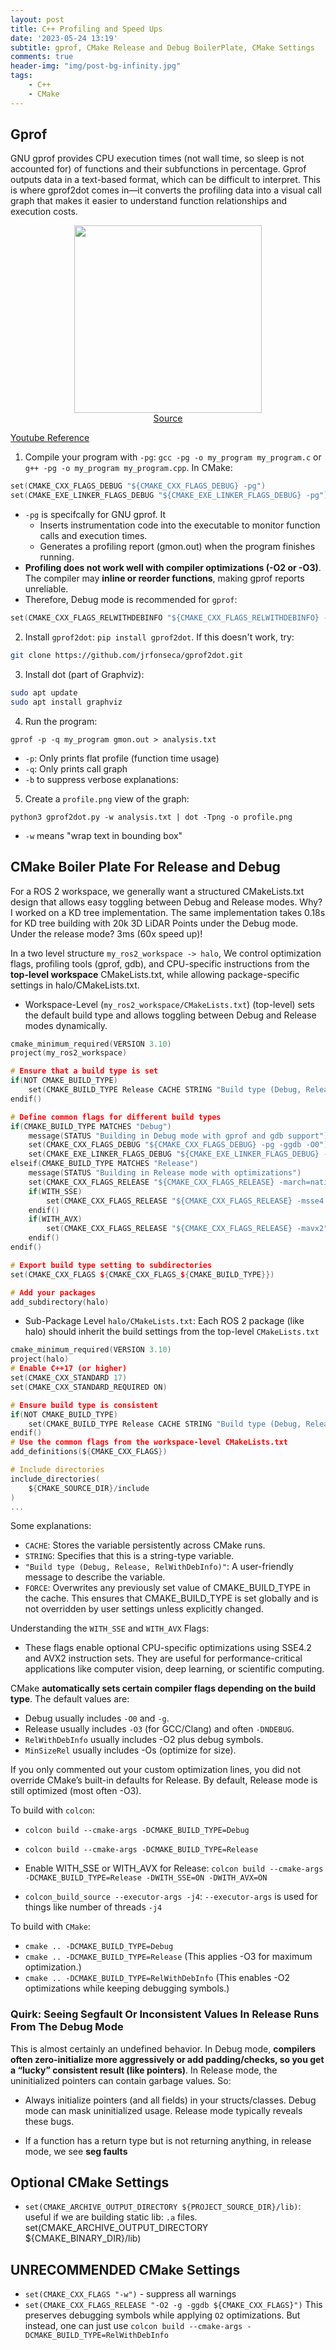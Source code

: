 ```yaml
---
layout: post
title: C++ Profiling and Speed Ups
date: '2023-05-24 13:19'
subtitle: gprof, CMake Release and Debug BoilerPlate, CMake Settings
comments: true
header-img: "img/post-bg-infinity.jpg"
tags:
    - C++
    - CMake
---
```


## Gprof

GNU gprof provides CPU execution times (not wall time, so sleep is not accounted for) of functions and their subfunctions in percentage. Gprof outputs data in a text-based format, which can be difficult to interpret. This is where gprof2dot comes in—it converts the profiling data into a visual call graph that makes it easier to understand function relationships and execution costs.

<div style="text-align: center;">
    <p align="center">
       <figure>
            <img src="https://github.com/user-attachments/assets/9818a9fb-a77c-48c7-a110-4655d8b7f6be" height="300" alt=""/>
            <figcaption><a href="https://codeyarns.com/tech/2013-06-24-how-to-visualize-profiler-output-as-graph-using-gprof2dot.html#gsc.tab=0">Source</a></figcaption>
       </figure>
    </p>
</div>

[Youtube Reference](https://www.youtube.com/watch?v=zbTtVW64R_I)

1. Compile your program with `-pg`: `gcc -pg -o my_program my_program.c` or `g++ -pg -o my_program my_program.cpp`. In CMake:

```c
set(CMAKE_CXX_FLAGS_DEBUG "${CMAKE_CXX_FLAGS_DEBUG} -pg")
set(CMAKE_EXE_LINKER_FLAGS_DEBUG "${CMAKE_EXE_LINKER_FLAGS_DEBUG} -pg")
```

- `-pg` is specifcally for GNU gprof. It
    - Inserts instrumentation code into the executable to monitor function calls and execution times.
    - Generates a profiling report (gmon.out) when the program finishes running.
-  **Profiling does not work well with compiler optimizations (-O2 or -O3)**. The compiler may **inline or reorder functions**, making gprof reports unreliable.
- Therefore, Debug mode is recommended for `gprof`:

```cpp
set(CMAKE_CXX_FLAGS_RELWITHDEBINFO "${CMAKE_CXX_FLAGS_RELWITHDEBINFO} -pg -O2")
```

2. Install `gprof2dot`: `pip install gprof2dot`. If this doesn't work, try:

```bash
git clone https://github.com/jrfonseca/gprof2dot.git
```

3. Install dot (part of Graphviz):

```bash
sudo apt update
sudo apt install graphviz
```

4. Run the program:

```
gprof -p -q my_program gmon.out > analysis.txt
```
- `-p`: Only prints flat profile (function time usage)
- `-q`: Only prints call graph
- `-b` to suppress verbose explanations:

5. Create a `profile.png` view of the graph:

```
python3 gprof2dot.py -w analysis.txt | dot -Tpng -o profile.png
```

- `-w` means "wrap text in bounding box"

## CMake Boiler Plate For Release and Debug

For a ROS 2 workspace, we generally want a structured CMakeLists.txt design that allows easy toggling between Debug and Release modes. Why? I worked on a KD tree implementation. The same implementation takes 0.18s for KD tree building with 20k 3D LiDAR Points under the Debug mode. Under the release mode? 3ms (60x speed up)!

In a two level structure `my_ros2_workspace -> halo`, We control optimization flags, profiling tools (gprof, gdb), and CPU-specific instructions from the **top-level workspace** CMakeLists.txt, while allowing package-specific settings in halo/CMakeLists.txt.

- Workspace-Level (`my_ros2_workspace/CMakeLists.txt`) (top-level) sets the default build type and allows toggling between Debug and Release modes dynamically.

```cpp
cmake_minimum_required(VERSION 3.10)
project(my_ros2_workspace)

# Ensure that a build type is set
if(NOT CMAKE_BUILD_TYPE)
    set(CMAKE_BUILD_TYPE Release CACHE STRING "Build type (Debug, Release, RelWithDebInfo)" FORCE)
endif()

# Define common flags for different build types
if(CMAKE_BUILD_TYPE MATCHES "Debug")
    message(STATUS "Building in Debug mode with gprof and gdb support")
    set(CMAKE_CXX_FLAGS_DEBUG "${CMAKE_CXX_FLAGS_DEBUG} -pg -ggdb -O0")
    set(CMAKE_EXE_LINKER_FLAGS_DEBUG "${CMAKE_EXE_LINKER_FLAGS_DEBUG} -pg")
elseif(CMAKE_BUILD_TYPE MATCHES "Release")
    message(STATUS "Building in Release mode with optimizations")
    set(CMAKE_CXX_FLAGS_RELEASE "${CMAKE_CXX_FLAGS_RELEASE} -march=native -O3")
    if(WITH_SSE)
        set(CMAKE_CXX_FLAGS_RELEASE "${CMAKE_CXX_FLAGS_RELEASE} -msse4.2")
    endif()
    if(WITH_AVX)
        set(CMAKE_CXX_FLAGS_RELEASE "${CMAKE_CXX_FLAGS_RELEASE} -mavx2")
    endif()
endif()

# Export build type setting to subdirectories
set(CMAKE_CXX_FLAGS ${CMAKE_CXX_FLAGS_${CMAKE_BUILD_TYPE}})

# Add your packages
add_subdirectory(halo)
```

- Sub-Package Level `halo/CMakeLists.txt`: Each ROS 2 package (like halo) should inherit the build settings from the top-level `CMakeLists.txt`

```c
cmake_minimum_required(VERSION 3.10)
project(halo)
# Enable C++17 (or higher)
set(CMAKE_CXX_STANDARD 17)
set(CMAKE_CXX_STANDARD_REQUIRED ON)

# Ensure build type is consistent
if(NOT CMAKE_BUILD_TYPE)
    set(CMAKE_BUILD_TYPE Release CACHE STRING "Build type (Debug, Release, RelWithDebInfo)" FORCE)
endif()
# Use the common flags from the workspace-level CMakeLists.txt
add_definitions(${CMAKE_CXX_FLAGS})

# Include directories
include_directories(
    ${CMAKE_SOURCE_DIR}/include
)
...
```

Some explanations:

- `CACHE`: Stores the variable persistently across CMake runs.
- `STRING`: Specifies that this is a string-type variable.
- `"Build type (Debug, Release, RelWithDebInfo)"`: A user-friendly message to describe the variable.
- `FORCE`: Overwrites any previously set value of CMAKE_BUILD_TYPE in the cache. This ensures that CMAKE_BUILD_TYPE is set globally and is not overridden by user settings unless explicitly changed.

Understanding the `WITH_SSE` and `WITH_AVX` Flags:

- These flags enable optional CPU-specific optimizations using SSE4.2 and AVX2 instruction sets. They are useful for performance-critical applications like computer vision, deep learning, or scientific computing.

CMake **automatically sets certain compiler flags depending on the build type**. The default values are:

- Debug usually includes `-O0` and `-g`.
- Release usually includes `-O3` (for GCC/Clang) and often `-DNDEBUG`.
- `RelWithDebInfo` usually includes -O2 plus debug symbols.
- `MinSizeRel` usually includes -Os (optimize for size).

If you only commented out your custom optimization lines, you did not override CMake’s built-in defaults for Release. By default, Release mode is still optimized (most often -O3).

To build with `colcon`:

- `colcon build --cmake-args -DCMAKE_BUILD_TYPE=Debug`
- `colcon build --cmake-args -DCMAKE_BUILD_TYPE=Release`
- Enable WITH_SSE or WITH_AVX for Release: `colcon build --cmake-args -DCMAKE_BUILD_TYPE=Release -DWITH_SSE=ON -DWITH_AVX=ON`

- `colcon_build_source --executor-args -j4`: `--executor-args` is used for things like number of threads `-j4`

To build with `CMake`:

- `cmake .. -DCMAKE_BUILD_TYPE=Debug`
- `cmake .. -DCMAKE_BUILD_TYPE=Release` (This applies -O3 for maximum optimization.)
- `cmake .. -DCMAKE_BUILD_TYPE=RelWithDebInfo` (This enables -O2 optimizations while keeping debugging symbols.)

### Quirk: Seeing Segfault Or Inconsistent Values In Release Runs From The Debug Mode

This is almost certainly an undefined behavior. In Debug mode, **compilers often zero-initialize more aggressively or add padding/checks, so you get a “lucky” consistent result (like pointers)**. In Release mode, the uninitialized pointers can contain garbage values. So:

- Always initialize pointers (and all fields) in your structs/classes. Debug mode can mask uninitialized usage. Release mode typically reveals these bugs.

- If a function has a return type but is not returning anything, in release mode, we see **seg faults**

## Optional CMake Settings

- `set(CMAKE_ARCHIVE_OUTPUT_DIRECTORY ${PROJECT_SOURCE_DIR}/lib)`: useful if we are building static lib: `.a` files. set(CMAKE_ARCHIVE_OUTPUT_DIRECTORY ${CMAKE_BINARY_DIR}/lib)

## UNRECOMMENDED CMake Settings

- `set(CMAKE_CXX_FLAGS "-w")` - suppress all warnings
- `set(CMAKE_CXX_FLAGS_RELEASE "-O2 -g -ggdb ${CMAKE_CXX_FLAGS}")` This preserves debugging symbols while applying `O2` optimizations. But instead, one can just use `colcon build --cmake-args -DCMAKE_BUILD_TYPE=RelWithDebInfo`
